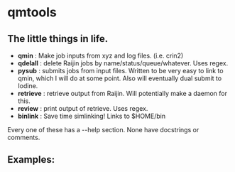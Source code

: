 # qmtools

## The little things in life.

* **qmin**      : Make job inputs from xyz and log files. (i.e. crin2)
* **qdelall**   : delete Raijin jobs by name/status/queue/whatever. Uses regex.
* **pysub**     : submits jobs from input files. Written to be very easy to link to qmin, which I will do at some point. Also will eventually dual submit to Iodine.
* **retrieve**  : retrieve output from Raijin. Will potentially make a daemon for this.
* **review**    : print output of retrieve. Uses regex.
* **binlink**   : Save time simlinking! Links to $HOME/bin

Every one of these has a --help section. None have docstrings or comments.

## Examples:
```bash

